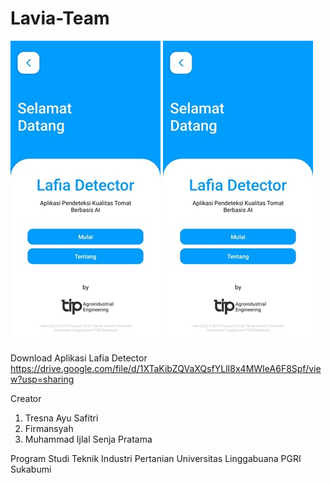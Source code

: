 # Lavia-Team


<p>
    <img src="home.jpg" >
    <img src="home.jpg" >
</p>


Download Aplikasi Lafia Detector 
https://drive.google.com/file/d/1XTaKibZQVaXQsfYLlI8x4MWIeA6F8Spf/view?usp=sharing

Creator
1. Tresna Ayu Safitri
2. Firmansyah
3. Muhammad Ijlal Senja Pratama

Program Studi Teknik Industri Pertanian
Universitas Linggabuana PGRI Sukabumi
